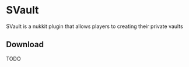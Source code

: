 # SVault
SVault is a nukkit plugin that allows players to creating their private vaults
## Download
TODO
